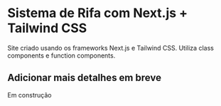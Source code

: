 # Sistema de Rifa com Next.js + Tailwind CSS

Site criado usando os frameworks Next.js e Tailwind CSS. Utiliza class components e function components.

## Adicionar mais detalhes em breve

Em construção

